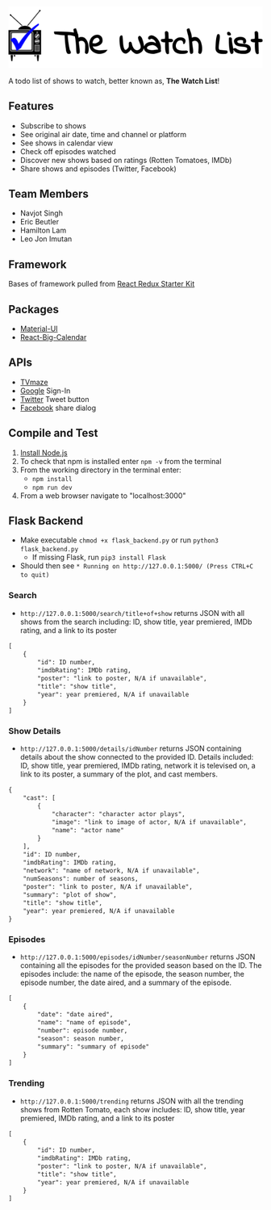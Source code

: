 ![Logo](/logo.png?raw=true.png)

A todo list of shows to watch, better known as, **The Watch List**!

## Features
- Subscribe to shows
- See original air date, time and channel or platform
- See shows in calendar view
- Check off episodes watched
- Discover new shows based on ratings (Rotten Tomatoes, IMDb)
- Share shows and episodes (Twitter, Facebook)

## Team Members
- Navjot Singh
- Eric Beutler
- Hamilton Lam
- Leo Jon Imutan

## Framework
Bases of framework pulled from [React Redux Starter Kit](https://github.com/davezuko/react-redux-starter-kit)

## Packages
- [Material-UI](http://www.material-ui.com/#/)
- [React-Big-Calendar](https://github.com/intljusticemission/react-big-calendar)

## APIs
- [TVmaze](http://www.tvmaze.com/api)
- [Google](https://developers.google.com/identity/sign-in/web/) Sign-In
- [Twitter](https://dev.twitter.com/web/tweet-button) Tweet button
- [Facebook](https://developers.facebook.com/docs/sharing/reference/share-dialog) share dialog

## Compile and Test
1. [Install Node.js](https://nodejs.org/en/)
2. To check that npm is installed enter `npm -v` from the terminal
3. From the working directory in the terminal enter:
    - `npm install`
    - `npm run dev`
4. From a web browser navigate to "localhost:3000"

## Flask Backend
- Make executable `chmod +x flask_backend.py` or run `python3 flask_backend.py`
    - If missing Flask, run `pip3 install Flask`
- Should then see `* Running on http://127.0.0.1:5000/ (Press CTRL+C to quit)`

### Search
- `http://127.0.0.1:5000/search/title+of+show` returns JSON with all shows from the search including: ID, show title, year premiered, IMDb rating, and a link to its poster
```
[
    {
        "id": ID number,
        "imdbRating": IMDb rating,
        "poster": "link to poster, N/A if unavailable",
        "title": "show title",
        "year": year premiered, N/A if unavailable
    }
]
```

### Show Details
- `http://127.0.0.1:5000/details/idNumber` returns JSON containing details about the show connected to the provided ID. Details included: ID, show title, year premiered, IMDb rating, network it is televised on, a link to its poster, a summary of the plot, and cast members.
```
{
    "cast": [
        {
            "character": "character actor plays",
            "image": "link to image of actor, N/A if unavailable",
            "name": "actor name"
        }
    ],
    "id": ID number,
    "imdbRating": IMDb rating,
    "network": "name of network, N/A if unavailable",
    "numSeasons": number of seasons,
    "poster": "link to poster, N/A if unavailable",
    "summary": "plot of show",
    "title": "show title",
    "year": year premiered, N/A if unavailable
}
```

### Episodes
- `http://127.0.0.1:5000/episodes/idNumber/seasonNumber` returns JSON containing all the episodes for the provided season based on the ID. The episodes include: the name of the episode, the season number, the episode number, the date aired, and a summary of the episode.
```
[
    {
        "date": "date aired",
        "name": "name of episode",
        "number": episode number,
        "season": season number,
        "summary": "summary of episode"
    }
]
```

### Trending
- `http://127.0.0.1:5000/trending` returns JSON with all the trending shows from Rotten Tomato, each show includes: ID, show title, year premiered, IMDb rating, and a link to its poster
```
[
    {
        "id": ID number,
        "imdbRating": IMDb rating,
        "poster": "link to poster, N/A if unavailable",
        "title": "show title",
        "year": year premiered, N/A if unavailable
    }
]
```
